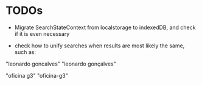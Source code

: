 # TODOs

- Migrate SearchStateContext from localstorage to indexedDB, and check if it is even necessary

- check how to unify searches when results are most likely the same, such as:

"leonardo goncalves"
"leonardo gonçalves"

"oficina g3"
"oficina-g3"


